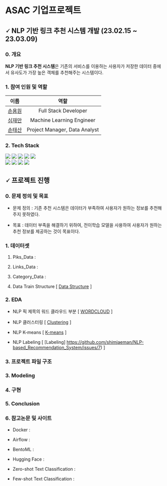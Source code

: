 # ASAC 기업프로젝트

## 🗸 NLP 기반 링크 추천 시스템 개발 (23.02.15 ~ 23.03.09)

### 0. 개요 
**NLP 기반 링크 추천 시스템**은 기존의 서비스를 이용하는 사용자가 저장한 데이터 중에서 유사도가 가장 높은 객체를 추천해주는 시스템이다.

### 1. 참여 인원 및 역할 
|                이름                           |                  역할                  |
| :--------------------------------------------:| :------------------------------------: |
|  [손용원](https://github.com/ywonson)         |          Full Stack Developer          |
|  [심재만](https://github.com/shimjaeman)      |        Machine Learning Engineer       |
|  [손태산](https://github.com/steadyfox2)      |      Project Manager, Data Analyst     |

### 2. Tech Stack
<div align=left> 
 <img src="https://img.shields.io/badge/python-3776AB?style=for-the-badge&logo=python&logoColor=white"> 
 <img src="https://img.shields.io/badge/github-181717?style=for-the-badge&logo=github&logoColor=white">
 <img src="https://img.shields.io/badge/Docker-2496ED?style=for-the-badge&logo=docker&logoColor=white">
 <img src="https://img.shields.io/badge/Next.js-000000?style=for-the-badge&logo=Next.js&logoColor=white">
 <img src="https://img.shields.io/badge/PyTorch-EE4C2C?style=for-the-badge&logo=PyTorch&logoColor=white"><br/>
 <img src="https://img.shields.io/badge/Slack-000000?style=for-the-badge&logo=Slack&logoColor=white">
 <img src="https://img.shields.io/badge/Airflow-017CEE?style=for-the-badge&logo=Airflow&logoColor=white"> 
 <img src="https://img.shields.io/badge/BentoML-FF61F6?style=for-the-badge&logo=BentoML&logoColor=white">
 <img src="https://img.shields.io/badge/Hugging_Face-ECD53F?style=for-the-badge&logo=HuggingFace&logoColor=white">

## 🗸 프로젝트 진행

### 0. 문제 정의 및 목표
  - 문제 정의 : 기존 추천 시스템은 데이터가 부족하여 사용자가 원하는 정보를 추천해주지 못하였다. 

  - 목표 : 데이터 부족을 해결하기 위하여, 전이학습 모델을 사용하여 사용자가 원하는 추천 정보를 제공하는 것이 목표이다.
 
### 1. 데이터셋
  1. Piks_Data : 
  
  2. Links_Data : 
  
  3. Category_Data : 
  
  4. Data Train Structure [ [Data Structure](https://user-images.githubusercontent.com/95950967/225327933-f4673f86-dac2-4c72-b5fb-d00925a06461.png) ]

### 2. EDA
  - NLP 픽 제목의 워드 클라우드 부분 [ [WORDCLOUD](https://github.com/shimjaeman/NLP-based_Recommendation_System/issues/3#issue-1625549103) ]
 
  - NLP 클러스터링  [ [Clustering](https://github.com/shimjaeman/NLP-based_Recommendation_System/issues/5) ]

  - NLP K-means [ [K-means](https://github.com/shimjaeman/NLP-based_Recommendation_System/issues/6) ]
  
  - NLP Labeling [ [Labeling] https://github.com/shimjaeman/NLP-based_Recommendation_System/issues/7) ]
 
### 3. 프로젝트 파일 구조

### 3. Modeling

### 4. 구현

### 5. Conclusion

### 6. 참고논문 및 사이트
  * Docker :
  
  * Airflow :
  
  * BentoML :
  
  * Hugging Face :
  
  * Zero-shot Text Classification :
  
  * Few-shot Text Classification :
